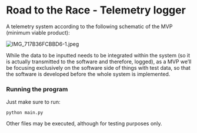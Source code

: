 # Road to the Race - Telemetry logger

A telemetry system according to the following schematic of the MVP (minimum viable product):

![IMG_717B36FCBBD6-1.jpeg](Untitled%20fa1225c9842e4de38ec5bd263ea41290/IMG_717B36FCBBD6-1.jpeg)

While the data to be inputted needs to be integrated within the system (so it is actually transmitted to the software and therefore, logged), as a MVP we’ll be focusing exclusively on the software side of things with test data, so that the software is developed before the whole system is implemented.

### Running the program

Just make sure to run:

```
python main.py
```

Other files may be executed, although for testing purposes only.
